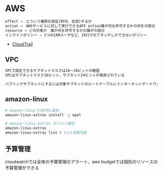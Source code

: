 # AWS

```sh
effect →　どういう権限を設定(許可、否認)するか
action →　AWSサービスに対して実行できるAPI action誰が何を許可するかの何をの部分
resource → どの対象か　誰が何を許可するかの誰がの部分
インラインポリシー → 1つのIAMユーザなど、1対1でのアタッチしかできないポリシー
```

* [CloudTrail](https://aws.amazon.com/jp/cloudtrail/pricing/)

## VPC

```sh
VPCで設定できるサブネットマスクは16〜28ビットの範囲
VPCはサブネットマスク16ビット、サブネット24ビットが推奨されている

パブリックサブネットにするには対象サブネットのルートテーブルにインターネットゲートウェイを紐付けなければならない
```

## amazon-linux

```sh
# amazon-linuxでのEPEL追加
amazon-linux-extras install -y epel

# amazon-linux-extras のリスト確認
amazon-linux-extras
amazon-linux-extras list # list省略可能

```

## 予算管理

cloudwatchでは全体の予算管理のアラート、aws budgetでは個別のリソースの予算管理ができる
